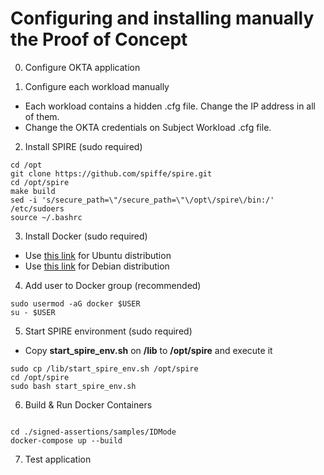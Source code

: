 # Configuring and installing manually the Proof of Concept

0. Configure OKTA application

1. Configure each workload manually
  * Each workload contains a hidden .cfg file. Change the IP address in all of them.
  * Change the OKTA credentials on Subject Workload .cfg file.

2. Install SPIRE (sudo required)
```
cd /opt
git clone https://github.com/spiffe/spire.git
cd /opt/spire
make build
sed -i 's/secure_path=\"/secure_path=\"\/opt\/spire\/bin:/' /etc/sudoers
source ~/.bashrc
```

3. Install Docker (sudo required)
  * Use [this link](https://docs.docker.com/engine/install/ubuntu/) for Ubuntu distribution
  * Use [this link](https://docs.docker.com/engine/install/debian/) for Debian distribution

4. Add user to Docker group (recommended)
```
sudo usermod -aG docker $USER
su - $USER
```
5. Start SPIRE environment (sudo required)

* Copy **start_spire_env.sh** on **/lib** to **/opt/spire** and execute it
```
sudo cp /lib/start_spire_env.sh /opt/spire
cd /opt/spire
sudo bash start_spire_env.sh
```

6. Build & Run Docker Containers
```

cd ./signed-assertions/samples/IDMode
docker-compose up --build

```
7. Test application
